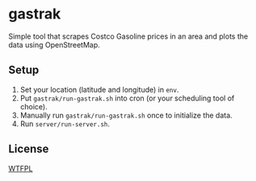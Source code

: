 # gastrak

Simple tool that scrapes Costco Gasoline prices in an area and plots
the data using OpenStreetMap.

## Setup

1. Set your location (latitude and longitude) in `env`.
2. Put `gastrak/run-gastrak.sh` into cron (or your scheduling tool of choice).
3. Manually run `gastrak/run-gastrak.sh` once to initialize the data.
4. Run `server/run-server.sh`.

## License

[WTFPL](http://www.wtfpl.net/)
